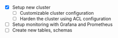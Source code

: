 - [X] Setup new cluster
  - [ ] Customizable cluster configuration
  - [ ] Harden the cluster using ACL configuration
- [ ] Setup monitoring with Grafana and Prometheus
- [ ] Create new tables, schemas